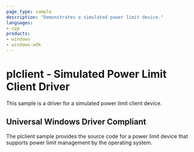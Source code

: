 ```yaml
---
page_type: sample
description: "Demonstrates a simulated power limit device."
languages:
- cpp
products:
- windows
- windows-wdk
---
```


# plclient - Simulated Power Limit Client Driver

This sample is a driver for a simulated power limit client device.

## Universal Windows Driver Compliant

The plclient sample provides the source code for a power limit device that supports power limit management by the operating system.
